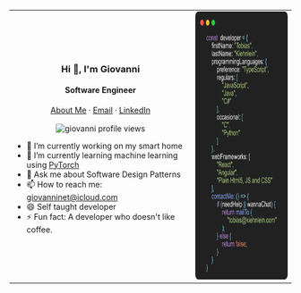 <table>
<tr>
<td>
<p align="center">
  <h3 align="center">Hi 👋, I'm Giovanni</h3>
</p>
<p align="center">
  <h4 align="center">Software Engineer</h4>
</p>
<p align="center">
    <a href="https://giovannixdev.github.io">About Me</a>
    ·
    <a href="mailto:giovanni.lituma@gmail.com">Email</a>
    ·
    <a href="https://linkedin.com/in/gio-lituma/">LinkedIn</a>
</p>
<p align="center"> 
  <img align="center" src="https://komarev.com/ghpvc/?username=giovannixdev&color=blue&style=flat-square" alt="giovanni profile views" />
</p>

- 🔭 I’m currently working on my smart home
- 🌱 I’m currently learning machine learning using [PyTorch](https://pytorch.org/)
- 💬 Ask me about Software Design Patterns
- 📫 How to reach me: <a href="mailto:giovanninet@icloud.com">giovanninet@icloud.com</a>
- 😄 Self taught developer
- ⚡ Fun fact: A developer who doesn't like coffee.
</td>
<td>
<img src="https://github.com/giovannixdev/giovannixdev/blob/master/ProfileCodeblock.png?raw=true" height="480" width="270">
</td>
</tr>
</table>

<!--
**giovannixdev/giovannixdev** is a ✨ _special_ ✨ repository because its `README.md` (this file) appears on your GitHub profile.

Here are some ideas to get you started:

- 🔭 I’m currently working on ...
- 🌱 I’m currently learning ...
- 👯 I’m looking to collaborate on ...
- 🤔 I’m looking for help with ...
- 💬 Ask me about ...
- 📫 How to reach me: ...
- 😄 Pronouns: ...
- ⚡ Fun fact: ...
-->
